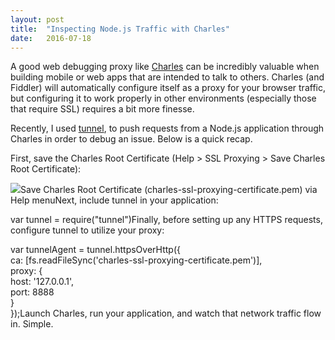 ```yaml
---
layout:	post
title:	"Inspecting Node.js Traffic with Charles"
date:	2016-07-18
---
```


  A good web debugging proxy like [Charles](https://www.charlesproxy.com/) can be incredibly valuable when building mobile or web apps that are intended to talk to others. Charles (and Fiddler) will automatically configure itself as a proxy for your browser traffic, but configuring it to work properly in other environments (especially those that require SSL) requires a bit more finesse.

Recently, I used [tunnel](https://github.com/koichik/node-tunnel), to push requests from a Node.js application through Charles in order to debug an issue. Below is a quick recap.

First, save the Charles Root Certificate (Help > SSL Proxying > Save Charles Root Certificate):

![](/images/1*X4qFk2B4tbSZgbaBOWdxTA.png)Save Charles Root Certificate (charles-ssl-proxying-certificate.pem) via Help menuNext, include tunnel in your application:

var tunnel = require("tunnel")Finally, before setting up any HTTPS requests, configure tunnel to utilize your proxy:

var tunnelAgent = tunnel.httpsOverHttp({  
 ca: [fs.readFileSync('charles-ssl-proxying-certificate.pem')],  
 proxy: {  
 host: '127.0.0.1',  
 port: 8888  
 }  
});Launch Charles, run your application, and watch that network traffic flow in. Simple.

  